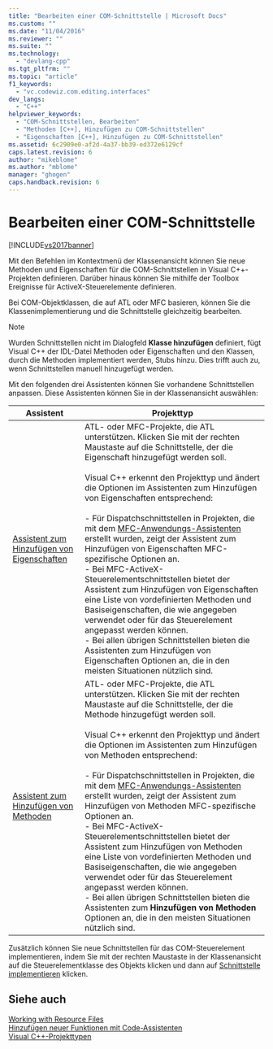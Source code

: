 ```yaml
---
title: "Bearbeiten einer COM-Schnittstelle | Microsoft Docs"
ms.custom: ""
ms.date: "11/04/2016"
ms.reviewer: ""
ms.suite: ""
ms.technology: 
  - "devlang-cpp"
ms.tgt_pltfrm: ""
ms.topic: "article"
f1_keywords: 
  - "vc.codewiz.com.editing.interfaces"
dev_langs: 
  - "C++"
helpviewer_keywords: 
  - "COM-Schnittstellen, Bearbeiten"
  - "Methoden [C++], Hinzufügen zu COM-Schnittstellen"
  - "Eigenschaften [C++], Hinzufügen zu COM-Schnittstellen"
ms.assetid: 6c2909e0-af2d-4a37-bb39-ed372e6129cf
caps.latest.revision: 6
author: "mikeblome"
ms.author: "mblome"
manager: "ghogen"
caps.handback.revision: 6
---
```

# Bearbeiten einer COM-Schnittstelle
[!INCLUDE[vs2017banner](../assembler/inline/includes/vs2017banner.md)]

Mit den Befehlen im Kontextmenü der Klassenansicht können Sie neue Methoden und Eigenschaften für die COM\-Schnittstellen in Visual C\+\+\-Projekten definieren.  Darüber hinaus können Sie mithilfe der Toolbox Ereignisse für ActiveX\-Steuerelemente definieren.  
  
 Bei COM\-Objektklassen, die auf ATL oder MFC basieren, können Sie die Klassenimplementierung und die Schnittstelle gleichzeitig bearbeiten.  
  
> [!NOTE]
>  Wurden Schnittstellen nicht im Dialogfeld **Klasse hinzufügen** definiert, fügt Visual C\+\+ der IDL\-Datei Methoden oder Eigenschaften und den Klassen, durch die Methoden implementiert werden, Stubs hinzu. Dies trifft auch zu, wenn Schnittstellen manuell hinzugefügt werden.  
  
 Mit den folgenden drei Assistenten können Sie vorhandene Schnittstellen anpassen.  Diese Assistenten können Sie in der Klassenansicht auswählen:  
  
|Assistent|Projekttyp|  
|---------------|----------------|  
|[Assistent zum Hinzufügen von Eigenschaften](../ide/names-add-property-wizard.md)|ATL\- oder MFC\-Projekte, die ATL unterstützen.  Klicken Sie mit der rechten Maustaste auf die Schnittstelle, der die Eigenschaft hinzugefügt werden soll.<br /><br /> Visual C\+\+ erkennt den Projekttyp und ändert die Optionen im Assistenten zum Hinzufügen von Eigenschaften entsprechend:<br /><br /> -   Für Dispatchschnittstellen in Projekten, die mit dem [MFC\-Anwendungs\-Assistenten](../mfc/reference/mfc-application-wizard.md) erstellt wurden, zeigt der Assistent zum Hinzufügen von Eigenschaften MFC\-spezifische Optionen an.<br />-   Bei MFC\-ActiveX\-Steuerelementschnittstellen bietet der Assistent zum Hinzufügen von Eigenschaften eine Liste von vordefinierten Methoden und Basiseigenschaften, die wie angegeben verwendet oder für das Steuerelement angepasst werden können.<br />-   Bei allen übrigen Schnittstellen bieten die Assistenten zum Hinzufügen von Eigenschaften Optionen an, die in den meisten Situationen nützlich sind.|  
|[Assistent zum Hinzufügen von Methoden](../ide/add-method-wizard.md)|ATL\- oder MFC\-Projekte, die ATL unterstützen.  Klicken Sie mit der rechten Maustaste auf die Schnittstelle, der die Methode hinzugefügt werden soll.<br /><br /> Visual C\+\+ erkennt den Projekttyp und ändert die Optionen im Assistenten zum Hinzufügen von Methoden entsprechend:<br /><br /> -   Für Dispatchschnittstellen in Projekten, die mit dem [MFC\-Anwendungs\-Assistenten](../mfc/reference/mfc-application-wizard.md) erstellt wurden, zeigt der Assistent zum Hinzufügen von Methoden MFC\-spezifische Optionen an.<br />-   Bei MFC\-ActiveX\-Steuerelementschnittstellen bietet der Assistent zum Hinzufügen von Methoden eine Liste von vordefinierten Methoden und Basiseigenschaften, die wie angegeben verwendet oder für das Steuerelement angepasst werden können.<br />-   Bei allen übrigen Schnittstellen bieten die Assistenten zum **Hinzufügen von Methoden** Optionen an, die in den meisten Situationen nützlich sind.|  
  
 Zusätzlich können Sie neue Schnittstellen für das COM\-Steuerelement implementieren, indem Sie mit der rechten Maustaste in der Klassenansicht auf die Steuerelementklasse des Objekts klicken und dann auf [Schnittstelle implementieren](../ide/implement-interface-wizard.md) klicken.  
  
## Siehe auch  
 [Working with Resource Files](../mfc/working-with-resource-files.md)   
 [Hinzufügen neuer Funktionen mit Code\-Assistenten](../ide/adding-functionality-with-code-wizards-cpp.md)   
 [Visual C\+\+\-Projekttypen](../ide/visual-cpp-project-types.md)